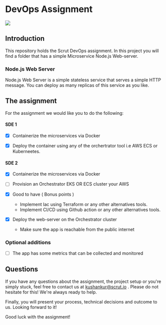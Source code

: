 # DevOps Assignment

![](http://turnoff.us/image/en/before-devops-after-devops.png)

## Introduction

This repository holds the Scrut DevOps assignment. In this project you will find a folder that has a simple Microservice Node.js Web-server. 

### Node.js Web Server

Node.js Web Server is a simple stateless service that serves a simple HTTP message. You can deploy as many replicas of this service as you like.

## The assignment

For the assignment we would like you to do the following:

#### SDE 1

- [x] Containerize the microservices via Docker
- [x] Deploy the container using any of the orchertrator tool i.e AWS ECS or Kuberneetes.



#### SDE 2

- [x] Containerize the microservices via Docker
- [ ] Provision an Orchestrator EKS OR ECS cluster your AWS 
- [x] Good to have ( Bonus points )
    - Implement Iac using Terraform or any other alternatives tools.
    - Implement CI/CD using Github action or any other alternatives tools.

- [x] Deploy the web-server on the Orchestrator cluster
    - Make sure the app is reachable from the public internet

### Optional additions

- [ ] The app has some metrics that can be collected and monitored

## Questions

If you have any questions about the assignment, the project setup or you're simply stuck, feel free to contact us at <a href='mailto:kushankur@scrut.io
'>kushankur@scrut.io
</a>. Please do not hesitate for this! We're always ready to help.

Finally, you will present your process, technical decisions and outcome to us. Looking forward to it!

Good luck with the assignment!
